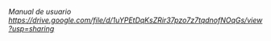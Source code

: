 
_Manual de usuario_
*https://drive.google.com/file/d/1uYPEtDqKsZRir37pzo7z7tqdnofNOqGs/view?usp=sharing*
